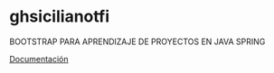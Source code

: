 # ghsicilianotfi

BOOTSTRAP PARA APRENDIZAJE DE PROYECTOS EN JAVA SPRING

[Documentación](https://drive.google.com/open?id=1DVaVemnIGLifHesSeQScs4lEbW1WMqYt)
